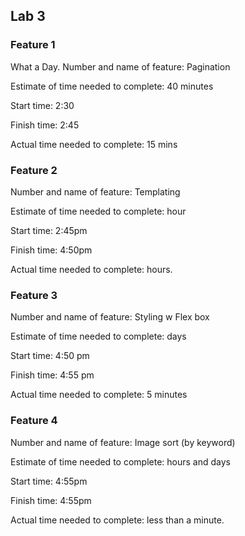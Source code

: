 
## Lab 3

### Feature 1
What a Day.
Number and name of feature: Pagination

Estimate of time needed to complete: 40 minutes

Start time: 2:30

Finish time: 2:45

Actual time needed to complete: 15 mins

### Feature 2

Number and name of feature: Templating

Estimate of time needed to complete: hour

Start time: 2:45pm

Finish time: 4:50pm

Actual time needed to complete: hours.

### Feature 3

Number and name of feature: Styling w Flex box

Estimate of time needed to complete: days

Start time: 4:50 pm

Finish time: 4:55 pm

Actual time needed to complete: 5 minutes

### Feature 4

Number and name of feature: Image sort (by keyword)

Estimate of time needed to complete: hours and days

Start time: 4:55pm

Finish time: 4:55pm

Actual time needed to complete: less than a minute.